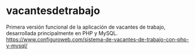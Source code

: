 # vacantesdetrabajo

Primera versión funcional de la aplicación de vacantes de trabajo, desarrollada principalmente en PHP y MySQL.
https://www.configuroweb.com/sistema-de-vacantes-de-trabajo-con-php-y-mysql/
